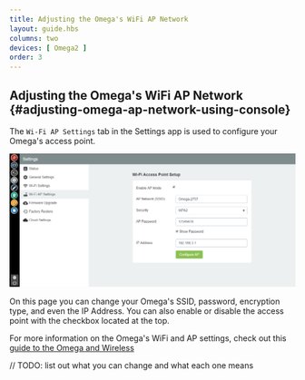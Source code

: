 ```yaml
---
title: Adjusting the Omega's WiFi AP Network
layout: guide.hbs
columns: two
devices: [ Omega2 ]
order: 3
---
```


## Adjusting the Omega's WiFi AP Network {#adjusting-omega-ap-network-using-console}

The `Wi-Fi AP Settings` tab in the Settings app is used to configure your Omega's access point.

![Ap-Network-Page](../img/ap-network-page-1.png)

On this page you can change your Omega's SSID, password, encryption type, and even the IP Address. You can also enable or disable the access point with the checkbox located at the top.

For more information on the Omega's WiFi and AP settings, check out this [guide to the Omega and Wireless](../../Doing-Stuff/Connectivity/The-Omega-and-Wireless)


// TODO: list out what you can change and what each one means
